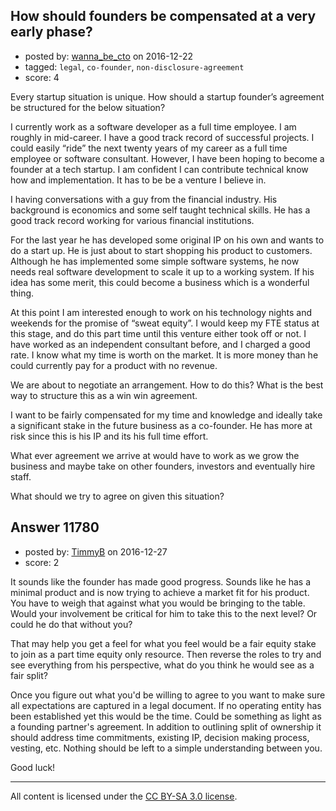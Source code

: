 ## How should founders be compensated at a very early phase?

- posted by: [wanna_be_cto](https://stackexchange.com/users/9901065/wanna-be-cto) on 2016-12-22
- tagged: `legal`, `co-founder`, `non-disclosure-agreement`
- score: 4

<p>Every startup situation is unique. How should a startup founder’s agreement be structured for the below situation?</p>

<p>I currently work as a software developer as a full time employee. I am roughly in mid-career. I have a good track record of successful projects.  I could easily “ride” the next twenty years of my career as a full time employee or software consultant.  However, I have been hoping to become a founder at a tech startup. I am confident I can contribute technical know how and implementation.  It has to be be a venture I believe in. </p>

<p>I having conversations with a guy from the financial industry.  His background is economics and some self taught technical skills.  He has a good track record working for various financial institutions. </p>

<p>For the last year he has developed some original IP on his own and wants to do a start up.  He is just about to start shopping his product to customers.    Although he has implemented some simple software systems, he now needs real software development to scale it up to a working system.  If his idea has some merit, this could become a business which is a wonderful thing.  </p>

<p>At this point I am interested enough to work on his technology nights and weekends for the promise of “sweat equity”.  I would keep my FTE status at this stage, and do this part time until this venture either took off or not.    I have worked as an independent consultant before, and I charged a good rate.  I know what my time is worth on the market.  It is more money than he could currently pay for a product with no revenue. </p>

<p>We are about to negotiate an arrangement.  How to do this? What is the best way to structure this as a win win agreement.  </p>

<p>I want to be fairly compensated for my time and knowledge and ideally take a significant stake in the future business as a co-founder.  He has more at risk since this is his IP and its his full time effort.    </p>

<p>What ever agreement we arrive at would have to work as we grow the business and maybe take on other founders, investors and eventually hire staff. </p>

<p>What should we try to agree on given this situation?</p>



## Answer 11780

- posted by: [TimmyB](https://stackexchange.com/users/8782762/timmyb) on 2016-12-27
- score: 2

<p>It sounds like the founder has made good progress.  Sounds like he has a minimal product and is now trying to achieve a market fit for his product. You have to weigh that against what you would be bringing to the table.  Would your involvement be critical for him to take this to the next level?  Or could he do that without you? </p>

<p>That may help you get a feel for what you feel would be a fair equity stake to join as a part time equity only resource.  Then reverse the roles to try and see everything from his perspective, what do you think he would see as a fair split?</p>

<p>Once you figure out what you'd be willing to agree to you want to make sure all expectations are captured in a legal document.  If no operating entity has been established yet this would be the time.  Could be something as light as a founding partner's agreement.  In addition to outlining split of ownership it should address time commitments, existing IP, decision making process, vesting, etc.  Nothing should be left to a simple understanding between you.  </p>

<p>Good luck!</p>




---

All content is licensed under the [CC BY-SA 3.0 license](https://creativecommons.org/licenses/by-sa/3.0/).
